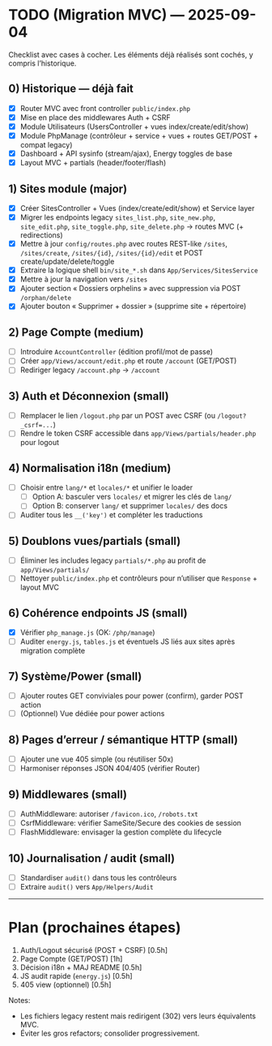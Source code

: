 # TODO (Migration MVC) — 2025-09-04

Checklist avec cases à cocher. Les éléments déjà réalisés sont cochés, y compris l’historique.

## 0) Historique — déjà fait
- [x] Router MVC avec front controller `public/index.php`
- [x] Mise en place des middlewares Auth + CSRF
- [x] Module Utilisateurs (UsersController + vues index/create/edit/show)
- [x] Module PhpManage (contrôleur + service + vues + routes GET/POST + compat legacy)
- [x] Dashboard + API sysinfo (stream/ajax), Energy toggles de base
- [x] Layout MVC + partials (header/footer/flash)

## 1) Sites module (major)
- [x] Créer SitesController + Vues (index/create/edit/show) et Service layer
- [x] Migrer les endpoints legacy `sites_list.php`, `site_new.php`, `site_edit.php`, `site_toggle.php`, `site_delete.php` → routes MVC (+ redirections)
- [x] Mettre à jour `config/routes.php` avec routes REST-like `/sites`, `/sites/create`, `/sites/{id}`, `/sites/{id}/edit` et POST create/update/delete/toggle
- [x] Extraire la logique shell `bin/site_*.sh` dans `App/Services/SitesService`
- [x] Mettre à jour la navigation vers `/sites`
- [x] Ajouter section « Dossiers orphelins » avec suppression via POST `/orphan/delete`
- [x] Ajouter bouton « Supprimer + dossier » (supprime site + répertoire)

## 2) Page Compte (medium)
- [ ] Introduire `AccountController` (édition profil/mot de passe)
- [ ] Créer `app/Views/account/edit.php` et route `/account` (GET/POST)
- [ ] Rediriger legacy `/account.php` → `/account`

## 3) Auth et Déconnexion (small)
- [ ] Remplacer le lien `/logout.php` par un POST avec CSRF (ou `/logout?_csrf=...`)
- [ ] Rendre le token CSRF accessible dans `app/Views/partials/header.php` pour logout

## 4) Normalisation i18n (medium)
- [ ] Choisir entre `lang/*` et `locales/*` et unifier le loader
  - [ ] Option A: basculer vers `locales/` et migrer les clés de `lang/`
  - [ ] Option B: conserver `lang/` et supprimer `locales/` des docs
- [ ] Auditer tous les `__('key')` et compléter les traductions

## 5) Doublons vues/partials (small)
- [ ] Éliminer les includes legacy `partials/*.php` au profit de `app/Views/partials/`
- [ ] Nettoyer `public/index.php` et contrôleurs pour n’utiliser que `Response` + layout MVC

## 6) Cohérence endpoints JS (small)
- [x] Vérifier `php_manage.js` (OK: `/php/manage`)
- [ ] Auditer `energy.js`, `tables.js` et éventuels JS liés aux sites après migration complète

## 7) Système/Power (small)
- [ ] Ajouter routes GET conviviales pour power (confirm), garder POST action
- [ ] (Optionnel) Vue dédiée pour power actions

## 8) Pages d’erreur / sémantique HTTP (small)
- [ ] Ajouter une vue 405 simple (ou réutiliser 50x)
- [ ] Harmoniser réponses JSON 404/405 (vérifier Router)

## 9) Middlewares (small)
- [ ] AuthMiddleware: autoriser `/favicon.ico`, `/robots.txt`
- [ ] CsrfMiddleware: vérifier SameSite/Secure des cookies de session
- [ ] FlashMiddleware: envisager la gestion complète du lifecycle

## 10) Journalisation / audit (small)
- [ ] Standardiser `audit()` dans tous les contrôleurs
- [ ] Extraire `audit()` vers `App/Helpers/Audit`

---

# Plan (prochaines étapes)

1. Auth/Logout sécurisé (POST + CSRF) [0.5h]
2. Page Compte (GET/POST) [1h]
3. Décision i18n + MAJ README [0.5h]
4. JS audit rapide (`energy.js`) [0.5h]
5. 405 view (optionnel) [0.5h]

Notes:
- Les fichiers legacy restent mais redirigent (302) vers leurs équivalents MVC.
- Éviter les gros refactors; consolider progressivement.
